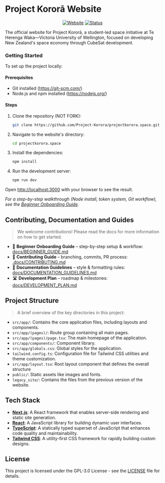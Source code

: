 # Project Kororā Website

<div align="center">

[![Website](https://img.shields.io/badge/Website-projectkorora.space-blue?style=for-the-badge&logo=firefox-browser)](https://projectkorora.space/)
[![Status](https://img.shields.io/badge/Status-Coming_Soon-yellow?style=for-the-badge)](https://projectkorora.space/)

</div>

The official website for Project Kororā, a student-led space initiative at Te Herenga Waka—Victoria University of Wellington, focused on developing New Zealand's space economy through CubeSat development.

### Getting Started

To set up the project locally:

#### Prerequisites

- Git installed (https://git-scm.com/)
- Node.js and npm installed (https://nodejs.org/)

#### Steps

1. Clone the repository (NOT FORK):

   ```bash
   git clone https://github.com/Project-Korora/projectkorora.space.git
   ```

2. Navigate to the website's directory:
   ```bash
   cd projectkorora.space
   ```
3. Install the dependencies:

   ```bash
   npm install
   ```

4. Run the development server:
   ```bash
   npm run dev
   ```

Open [http://localhost:3000](http://localhost:3000) with your browser to see the result.

_For a step-by-step walkthrough (Node install, token system, Git workflow), see the [Beginner Onboarding Guide](docs/BEGINNER_GUIDE.md)._

## Contributing, Documentation and Guides

> We welcome contributions! Please read the docs for more information on how to get started.

- 📘 **Beginner Onboarding Guide** – step-by-step setup & workflow: [docs/BEGINNER_GUIDE.md](docs/BEGINNER_GUIDE.md)
- 🤝 **Contributing Guide** – branching, commits, PR process: [.docs/CONTRIBUTING.md](docs/CONTRIBUTING.md)
- 📝 **Documentation Guidelines** – style & formatting rules: [docs/DOCUMENTATION_GUIDELINES.md](docs/DOCUMENTATION_GUIDELINES.md)
- 🛣️ **Development Plan** – roadmap & milestones: [docs/DEVELOPMENT_PLAN.md](docs/DEVELOPMENT_PLAN.md)

## Project Structure

> A brief overview of the key directories in this project:

- `src/app/`: Contains the core application files, including layouts and components.
- `src/app/(pages)/`: Route group containing all main pages.
- `src/app/(pages)/page.tsx`: The main homepage of the application.
- `src/app/components/`: Component library.
- `src/app/globals.css`: Global styles for the application.
- `tailwind.config.ts`: Configuration file for Tailwind CSS utilities and theme customization.
- `src/app/layout.tsx`: Root layout component that defines the overall structure
- `public/`: Static assets like images and fonts.
- `legacy_site/`: Contains the files from the previous version of the website.

## Tech Stack

- **[Next.js](https://nextjs.org/docs)**: A React framework that enables server-side rendering and static site generation.
- **[React](https://react.dev/learn)**: A JavaScript library for building dynamic user interfaces.
- **[TypeScript](https://www.typescriptlang.org/docs)**: A statically typed superset of JavaScript that enhances code quality and maintainability.
- **[Tailwind CSS](https://tailwindcss.com/docs)**: A utility-first CSS framework for rapidly building custom designs.

## License

This project is licensed under the GPL-3.0 License - see the [LICENSE](LICENSE) file for details.
